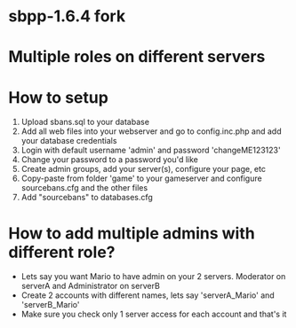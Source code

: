 # sbpp-1.6.4 fork 
# Multiple roles on different servers

# How to setup

1. Upload sbans.sql to your database
2. Add all web files into your webserver and go to config.inc.php and add your database credentials
3. Login with default username 'admin' and password 'changeME123123'
4. Change your password to a password you'd like
5. Create admin groups, add your server(s), configure your page, etc
6. Copy-paste from folder 'game' to your gameserver and configure sourcebans.cfg and the other files
7. Add "sourcebans" to databases.cfg 


# How to add multiple admins with different role?

- Lets say you want Mario to have admin on your 2 servers. Moderator on serverA and Administrator on serverB
- Create 2 accounts with different names, lets say 'serverA_Mario' and 'serverB_Mario'
- Make sure you check only 1 server access for each account and that's it
